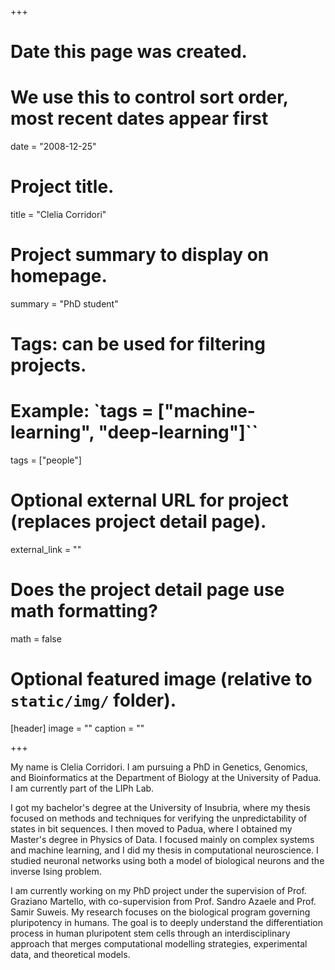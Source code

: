 +++
# Date this page was created.
# We use this to control sort order, most recent dates appear first
date = "2008-12-25"

# Project title.
title = "Clelia Corridori"

# Project summary to display on homepage.
summary = "PhD student"

# Tags: can be used for filtering projects.
# Example: `tags = ["machine-learning", "deep-learning"]``
tags = ["people"]

# Optional external URL for project (replaces project detail page).
external_link = ""

# Does the project detail page use math formatting?
math = false

# Optional featured image (relative to `static/img/` folder).
[header]
image = ""
caption = ""

+++

My name is Clelia Corridori. I am pursuing a PhD in Genetics, Genomics, and Bioinformatics at the Department of Biology at the University of Padua. I am currently part of the LIPh Lab.

I got my bachelor's degree at the University of Insubria, where my thesis focused on methods and techniques for verifying the unpredictability of states in bit sequences. I then moved to Padua, where I obtained my Master's degree in Physics of Data. I focused mainly on complex systems and machine learning, and I did my thesis in computational neuroscience. I studied neuronal networks using both a model of biological neurons and the inverse Ising problem.

I am currently working on my PhD project under the supervision of Prof. Graziano Martello, with co-supervision from Prof. Sandro Azaele and Prof. Samir Suweis. My research focuses on the biological program governing pluripotency in humans. The goal is to deeply understand the differentiation process in human pluripotent stem cells through an interdisciplinary approach that merges computational modelling strategies, experimental data, and theoretical models.
